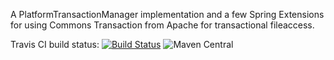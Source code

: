 A PlatformTransactionManager implementation and a few Spring Extensions for using
Commons Transaction from Apache for transactional fileaccess.

Travis CI build status: [![Build Status](https://travis-ci.org/davidkarlsen/Commons-Transaction-Spring-Integration.svg?branch=develop)](https://travis-ci.org/davidkarlsen/Commons-Transaction-Spring-Integration)
![Maven Central](https://img.shields.io/maven-central/v/com.davidkarlsen.commonstransaction.spring/commons-transaction-spring.svg?style=flat-square)

